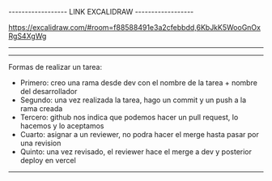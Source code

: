 ------------------ LINK EXCALIDRAW ------------------

https://excalidraw.com/#room=f88588491e3a2cfebbdd,6KbJkK5WooGnOxRgS4XgWg

-----------------------------------------------------



-----------------------------------------------------

Formas de realizar un tarea:
- Primero: creo una rama desde dev con el nombre de la tarea + nombre del desarrollador
- Segundo: una vez realizada la tarea, hago un commit y un push a la rama creada
- Tercero: github nos indica que podemos hacer un pull request, lo hacemos y lo aceptamos
- Cuarto: asignar a un reviewer, no podra hacer el merge hasta pasar por una revision
- Quinto: una vez revisado, el reviewer hace el merge a dev y posterior deploy en vercel

-----------------------------------------------------
